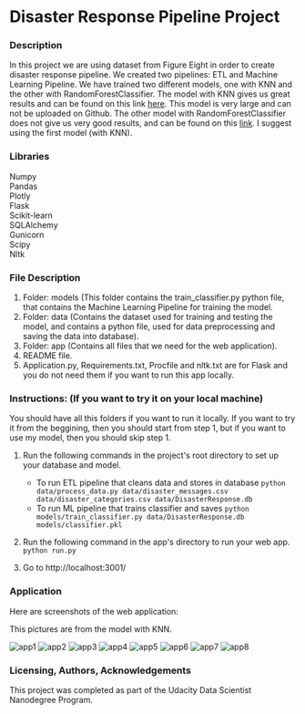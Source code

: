 # Disaster Response Pipeline Project

### Description
In this project we are using dataset from Figure Eight in order to create disaster response pipeline. We created two pipelines: ETL and Machine Learning Pipeline. We have trained two different models, one with KNN and the other with RandomForestClassifier. The model with KNN gives us great results and can be found on this link [here](https://drive.google.com/drive/folders/16oSTqkjX1KL7I3SXTcGkfWRUWMY_mdlx?usp=sharing). This model is very large and can not be uploaded on Github. The other model with RandomForestClassifier does not give us very good results, and can be found on this [link](https://drive.google.com/drive/folders/1oAyrKBGHeqlA025xzfGmTB_oYrmpaMyM?usp=sharing). I suggest using the first model (with KNN).<br/>

### Libraries
Numpy<br/>
Pandas<br/>
Plotly<br/>
Flask<br/>
Scikit-learn<br/>
SQLAlchemy<br/>
Gunicorn<br/>
Scipy<br>
Nltk<br/>

### File Description
1. Folder: models (This folder contains the train_classifier.py python file, that contains the Machine Learning Pipeline for training the model.<br/>
2. Folder: data (Contains the dataset used for training and testing the model, and contains a python file, used for data preprocessing and saving the data into database).<br/>
3. Folder: app (Contains all files that we need for the web application).<br/>
4. README file.<br/>
5. Application.py, Requirements.txt, Procfile and nltk.txt are for Flask and you do not need them if you want to run this app locally.

### Instructions: (If you want to try it on your local machine)
You should have all this folders if you want to run it locally. If you want to try it from the beggining, then you should start from step 1, but if you want to use my model, then you should skip step 1.<br/>

1. Run the following commands in the project's root directory to set up your database and model.

    - To run ETL pipeline that cleans data and stores in database
        `python data/process_data.py data/disaster_messages.csv data/disaster_categories.csv data/DisasterResponse.db`
    - To run ML pipeline that trains classifier and saves
        `python models/train_classifier.py data/DisasterResponse.db models/classifier.pkl`

2. Run the following command in the app's directory to run your web app.
    `python run.py`

3. Go to http://localhost:3001/

### Application
Here are screenshots of the web application:<br/>

This pictures are from the model with KNN.<br/>

![app1](https://user-images.githubusercontent.com/36305738/116004900-1c9c8880-a605-11eb-8980-ffeee403dbd6.png)
![app2](https://user-images.githubusercontent.com/36305738/116004921-2f16c200-a605-11eb-8bcb-d9a0c40d031d.png)
![app3](https://user-images.githubusercontent.com/36305738/116004937-3ccc4780-a605-11eb-9359-06524155a4be.png)
![app4](https://user-images.githubusercontent.com/36305738/116004944-405fce80-a605-11eb-9b5a-d4f055132760.png)
![app5](https://user-images.githubusercontent.com/36305738/116004950-43f35580-a605-11eb-85f7-8a2564121796.png)
![app6](https://user-images.githubusercontent.com/36305738/116004953-4655af80-a605-11eb-93e2-28d3e30f04a5.png)
![app7](https://user-images.githubusercontent.com/36305738/116004954-4950a000-a605-11eb-92e7-c4ff8e67ae2e.png)
![app8](https://user-images.githubusercontent.com/36305738/116004959-4d7cbd80-a605-11eb-86f9-b57b86bb0c09.png)

### Licensing, Authors, Acknowledgements
This project was completed as part of the Udacity Data Scientist Nanodegree Program.

